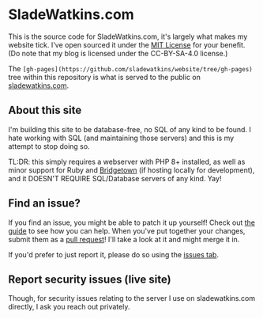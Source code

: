 # SladeWatkins.com
This is the source code for SladeWatkins.com, it's largely what makes my website tick. I've open sourced it under the [MIT License](https://github.com/sladewatkins/website/blob/master/LICENSE) for your benefit. (Do note that my blog is licensed under the CC-BY-SA-4.0 license.)

The ``[gh-pages](https://github.com/sladewatkins/website/tree/gh-pages)`` tree within this repository is what is served to the public on [sladewatkins.com](https://www.sladewatkins.com).

## About this site
I'm building this site to be database-free, no SQL of any kind to be found. I hate working with SQL (and maintaining those servers) and this is my attempt to stop doing so.

TL:DR: this simply requires a webserver with PHP 8+ installed, as well as minor support for Ruby and [Bridgetown](https://www.bridgetownrb.com/) (if hosting locally for development), and it DOESN'T REQUIRE SQL/Database servers of any kind. Yay!

## Find an issue?
If you find an issue, you might be able to patch it up yourself! Check out [the guide](https://www.sladewatkins.com/docs/website) to see how you can help. When you've put together your changes, submit them as a [pull request](https://github.com/sladewatkins/website/pulls)! I'll take a look at it and might merge it in.

If you'd prefer to just report it, please do so using the [issues tab](https://github.com/sladewatkins/website/issues).

## Report security issues (live site)
Though, for security issues relating to the server I use on sladewatkins.com directly, I ask you reach out privately.
